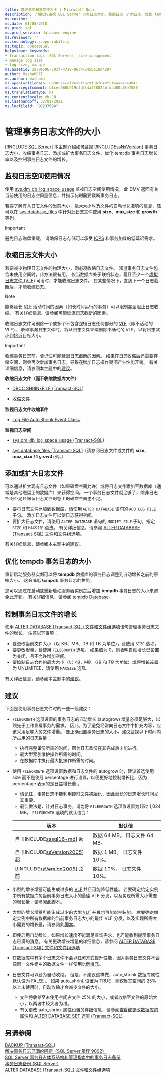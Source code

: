 ```yaml
---
title: 管理事务日志文件大小 | Microsoft Docs
description: 了解如何监视 SQL Server 事务日志大小、收缩日志、扩大日志、优化 tempdb 日志增长率以及控制事务日志的增长。
ms.custom: ''
ms.date: 01/05/2018
ms.prod: sql
ms.prod_service: database-engine
ms.reviewer: ''
ms.technology: supportability
ms.topic: conceptual
helpviewer_keywords:
- transaction logs [SQL Server], size management
- manage log size
- log size, manage
ms.assetid: 3a70e606-303f-47a8-96d4-2456a18d4297
author: MashaMSFT
ms.author: mathoma
ms.openlocfilehash: 699052eedf2a32faac9f3bf849f5f4aaa4c43b4c
ms.sourcegitcommit: b1cec968b919cfd6f4a438024bfdad00cf8e7080
ms.translationtype: HT
ms.contentlocale: zh-CN
ms.lasthandoff: 02/01/2021
ms.locfileid: "99237694"
---
```

# <a name="manage-the-size-of-the-transaction-log-file"></a>管理事务日志文件的大小
 [!INCLUDE [SQL Server](../../includes/applies-to-version/sqlserver.md)]
本主题介绍如何监视 [!INCLUDE[ssNoVersion](../../includes/ssnoversion-md.md)] 事务日志大小、收缩事务日志、添加或扩大事务日志文件、优化 tempdb 事务日志增长率以及控制事务日志文件的增长。  

##  <a name="monitor-log-space-use"></a><a name="MonitorSpaceUse"></a>监视日志空间使用情况  
使用 [sys.dm_db_log_space_usage](../../relational-databases/system-dynamic-management-views/sys-dm-db-log-space-usage-transact-sql.md) 监视日志空间使用情况。 此 DMV 返回有关当前使用的日志空间量信息，并指示何时需要截断事务日志。 

若要了解有关日志文件的当前大小、最大大小以及文件的自动增长选项的信息，还可以在 [sys.database_files](../../relational-databases/system-catalog-views/sys-database-files-transact-sql.md) 中针对此日志文件使用 **size**、**max_size** 和 **growth** 等列。  
  
> [!IMPORTANT]
> 避免日志磁盘重载。 请确保日志存储可以承受 [IOPS](https://wikipedia.org/wiki/IOPS) 和事务加载的低延迟需求。 
  
##  <a name="shrink-log-file-size"></a><a name="ShrinkSize"></a> 收缩日志文件大小  
 若要减少物理日志文件的物理大小，则必须收缩日志文件。 知道事务日志文件包含未使用空间时，此方法很有用。 仅当数据库处于联机状态，而且至少一个[虚拟日志文件 (VLF)](../../relational-databases/sql-server-transaction-log-architecture-and-management-guide.md#physical_arch) 可用时，才能收缩日志文件。 在某些情况下，直到下一个日志截断后，才能收缩日志。  
  
> [!NOTE]
> 能够延长 [VLF](../../relational-databases/sql-server-transaction-log-architecture-and-management-guide.md#physical_arch) 活动时间的因素（如长时间运行的事务）可以限制甚至阻止日志收缩。 有关详细信息，请参阅[可能延迟日志截断的因素](../../relational-databases/logs/the-transaction-log-sql-server.md#FactorsThatDelayTruncation)。  
  
收缩日志文件可删除一个或多个不包含逻辑日志任何部分的 [VLF](../../relational-databases/sql-server-transaction-log-architecture-and-management-guide.md#physical_arch)（即不活动的 VLF）。 收缩事务日志文件时，将从日志文件末端删除不活动的 VLF，以将日志减小到接近目标大小。 

> [!IMPORTANT]
> 收缩事务日志前，请记住[可能延迟日志截断的因素](../../relational-databases/logs/the-transaction-log-sql-server.md#FactorsThatDelayTruncation)。 如果在日志收缩后还需要存储空间，则会再次增加事务日志，导致在增加日志操作期间产生性能开销。 有关详细信息，请参阅本主题中的[建议](#Recommendations)。
  
 **收缩日志文件（而不收缩数据库文件）**  
  
-   [DBCC SHRINKFILE (Transact-SQL)](../../t-sql/database-console-commands/dbcc-shrinkfile-transact-sql.md)  
  
-   [收缩文件](../../relational-databases/databases/shrink-a-file.md)  
  
 **监视日志文件收缩事件**  
  
-   [Log File Auto Shrink Event Class](../../relational-databases/event-classes/log-file-auto-shrink-event-class.md)。  
  
 **监视日志空间**  
  
-   [sys.dm_db_log_space_usage &#40;Transact-SQL&#41;](../../relational-databases/system-dynamic-management-views/sys-dm-db-log-space-usage-transact-sql.md)  
  
-   [sys.database_files (Transact-SQL)](../../relational-databases/system-catalog-views/sys-database-files-transact-sql.md)（请参阅日志文件或文件的 **size**、**max_size** 和 **growth** 列。）  
  
##  <a name="add-or-enlarge-a-log-file"></a><a name="AddOrEnlarge"></a> 添加或扩大日志文件  
可以通过扩大现有日志文件（如果磁盘空间允许）或将日志文件添加至数据库（通常是其他磁盘上的数据库）来获得空间。 一个事务日志文件就足够了，除非日志空间不足且保留日志文件的卷上的磁盘空间也不足。   
  
-   要将日志文件添加到数据库，请使用 `ALTER DATABASE` 语句的 `ADD LOG FILE` 子句。 添加日志文件可以使日志获得空间。  
-   要扩大日志文件，请使用 `ALTER DATABASE` 语句的 `MODIFY FILE` 子句，指定 `SIZE` 和 `MAXSIZE` 语法。 有关详细信息，请参阅 [ALTER DATABASE (Transact-SQL) 文件和文件组选项](../../t-sql/statements/alter-database-transact-sql-file-and-filegroup-options.md)。  

有关详细信息，请参阅本主题中的[建议](#Recommendations)。
    
##  <a name="optimize-tempdb-transaction-log-size"></a><a name="tempdbOptimize"></a> 优化 tempdb 事务日志的大小  
 重新启动服务器实例可以将 **tempdb** 数据库的事务日志调整到自动增长之前的原始大小。 这会降低 **tempdb** 事务日志的性能。 
 
 您可以通过在启动或重新启动服务器实例之后增加 **tempdb** 事务日志的大小来避免此开销。 有关详细信息，请参阅 [tempdb Database](../../relational-databases/databases/tempdb-database.md)。  
  
##  <a name="control-transaction-log-file-growth"></a><a name="ControlGrowth"></a> 控制事务日志文件的增长  
 使用 [ALTER DATABASE (Transact-SQL) 文件和文件组选项](../../t-sql/statements/alter-database-transact-sql-file-and-filegroup-options.md)语句管理事务日志文件的增长。 注意以下事项：  
  
-   要更改当前文件大小（以 KB、MB、GB 和 TB 为单位），请使用 `SIZE` 选项。  
-   要更改增量，请使用 `FILEGROWTH` 选项。 如果值为 0，则表明自动增长已设置为关闭，且不允许增加空间。  
-   要控制日志文件的最大大小（以 KB、MB、GB 和 TB 为单位）或将增长设置为 UNLIMITED，请使用 `MAXSIZE` 选项。  

有关详细信息，请参阅本主题中的[建议](#Recommendations)。

## <a name="recommendations"></a><a name="Recommendations"></a> 建议
下面是使用事务日志文件时的一些一般建议：

-   `FILEGROWTH` 选项设置的事务日志的自动增长 (autogrow) 增量必须足够大，以领先于工作负载事务的需求。 因此，为了避免经常向日志文件中扩充内容，应该采用足够大的文件增量。 要正确设置事务日志的大小，建议监视以下时间内所占用的日志数量：
    -  执行完整备份所需的时间，因为日志备份在其完成后才能进行。
    -  最大型索引维护操作所需的时间。
    -  在数据库中执行最大批操作所需的时间。

-   使用 `FILEGROWTH` 选项设置数据和日志文件的 autogrow 时，建议首选使用 size 而不是使用 percentage 进行设置，以便更好地控制增长比，因为 percentage 表示的是日益增长量  。
    -  请记住，事务日志不能利用[即时文件初始化](../../relational-databases/databases/database-instant-file-initialization.md)，因此延长的日志增长时间尤其重要。 
    -  最佳做法是，针对日志事务，请勿将 `FILEGROWTH` 选项值设置为超过 1,024 MB。 `FILEGROWTH` 选项的默认值为：  
  
      |版本|默认值|  
      |-------------|--------------------|  
      |自 [!INCLUDE[sssql16-md](../../includes/sssql16-md.md)] 起|数据 64 MB。 日志文件 64 MB。|  
      |自 [!INCLUDE[ssVersion2005](../../includes/ssversion2005-md.md)] 起|数据 1 MB。 日志文件 10%。|  
      |[!INCLUDE[ssVersion2005](../../includes/ssversion2005-md.md)] 之前|数据 10%。 日志文件 10%。|  

-   小型的增长增量可能生成过多的 [VLF](../../relational-databases/sql-server-transaction-log-architecture-and-management-guide.md#physical_arch) 并且可能降低性能。 若要确定给定实例中所有数据库的当前事务日志大小的最佳 VLF 分发，以及实现所需大小需要的增长量，请参阅此[脚本](https://github.com/Microsoft/tigertoolbox/tree/master/Fixing-VLFs)。

-   大型的增长增量可能生成过少的大型 [VLF](../../relational-databases/sql-server-transaction-log-architecture-and-management-guide.md#physical_arch) 并且也可能影响性能。 若要确定给定实例中所有数据库的当前事务日志大小的最佳 VLF 分发，以及实现所需大小需要的增长量，请参阅此[脚本](https://github.com/Microsoft/tigertoolbox/tree/master/Fixing-VLFs)。 

-   即使启用自动增长，如果增长速度不能满足查询需求，也可能收到提示事务日志已满的消息。 有关更改增长增量的详细信息，请参阅 [ALTER DATABASE (Transact-SQL) 文件和文件组选项](../../t-sql/statements/alter-database-transact-sql-file-and-filegroup-options.md)

-   在数据库中有多个日志文件不会以任何方式提升性能，因为事务日志文件不会像同一文件组中的数据文件一样使用[比例填充](../../relational-databases/pages-and-extents-architecture-guide.md#ProportionalFill)。  

-   日志文件可以设为自动收缩。 但是，不建议这样做，auto_shrink 数据库属性默认设为 FALSE 。 如果 auto_shrink 设置为 TRUE，则仅当其空间的 25% 以上未使用时，自动收缩才会减少文件的大小。 
    -   文件将收缩至未使用空间占文件 25% 的大小，或者收缩至文件的原始大小，以两者中较大者为准。 
    -   有关更改 auto_shrink 属性设置的详细信息，请参阅[查看或更改数据库的属性](../../relational-databases/databases/view-or-change-the-properties-of-a-database.md)和 [ALTER DATABASE SET 选项 (Transact-SQL)](../../t-sql/statements/alter-database-transact-sql-set-options.md)。 
  
## <a name="see-also"></a>另请参阅  
[BACKUP (Transact-SQL)](../../t-sql/statements/backup-transact-sql.md)   
[解决事务日志已满的问题（SQL Server 错误 9002）](../../relational-databases/logs/troubleshoot-a-full-transaction-log-sql-server-error-9002.md)    
[SQL Server 事务日志体系结构和管理指南中的事务日志备份](../../relational-databases/sql-server-transaction-log-architecture-and-management-guide.md#Backups)    
[事务日志备份 (SQL Server)](../../relational-databases/backup-restore/transaction-log-backups-sql-server.md)    
[ALTER DATABASE (Transact-SQL) 文件和文件组选项](../../t-sql/statements/alter-database-transact-sql-file-and-filegroup-options.md)
